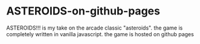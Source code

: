 # ASTEROIDS-on-github-pages
ASTEROIDS!!! is my take on the arcade classic "asteroids". the game is completely written in vanilla javascript. 
the game is hosted on github pages
